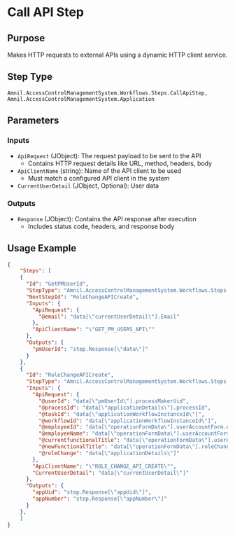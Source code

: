 # Call API Step

## Purpose
Makes HTTP requests to external APIs using a dynamic HTTP client service.

## Step Type
```
Amnil.AccessControlManagementSystem.Workflows.Steps.CallApiStep, Amnil.AccessControlManagementSystem.Application
```

## Parameters

### Inputs
- `ApiRequest` (JObject): The request payload to be sent to the API
  - Contains HTTP request details like URL, method, headers, body
- `ApiClientName` (string): Name of the API client to be used
  - Must match a configured API client in the system
- `CurrentUserDetail` (JObject, Optional): User data

### Outputs
- `Response` (JObject): Contains the API response after execution
  - Includes status code, headers, and response body

## Usage Example

```json
{
    "Steps": [
    {
      "Id": "GetPMUserId",
      "StepType": "Amnil.AccessControlManagementSystem.Workflows.Steps.CallApiStep, Amnil.AccessControlManagementSystem.Application",
      "NextStepId": "RoleChangeAPICreate",
      "Inputs": {
        "ApiRequest": {
          "@email": "data[\"currentUserDetail\"].Email"
        },
        "ApiClientName": "\"GET_PM_USERS_API\""
      },
      "Outputs": {
        "pmUserId": "step.Response[\"data\"]"
      }
    },
    {
      "Id": "RoleChangeAPICreate",
      "StepType": "Amnil.AccessControlManagementSystem.Workflows.Steps.CallApiStep, Amnil.AccessControlManagementSystem.Application",
      "Inputs": {
        "ApiRequest": {
          "@userId": "data[\"pmUserId\"].processMakerUid",
          "@processId": "data[\"applicationDetails\"].processId",
          "@taskId": "data[\"applicationWorkflowInstanceId\"]",
          "@workflowId": "data[\"applicationWorkflowInstanceId\"]",
          "@employeeId": "data[\"operationFormData\"].userAccountForm.userAccountDetails.employeeId",
          "@employeeName": "data[\"operationFormData\"].userAccountForm.userAccountDetails.userAccountName",
          "@currentfunctionalTitle": "data[\"operationFormData\"].userAccountForm.userAccountDetails.currentfunctionalTitle",
          "@newFunctionalTitle": "data[\"operationFormData\"].roleChangeOperationForm.newfunctionalTitle",
          "@roleChange": "data[\"applicationDetails\"]"
        },
        "ApiClientName": "\"ROLE_CHANGE_API_CREATE\"",
        "CurrentUserDetail": "data[\"currentUserDetail\"]"
      },
      "Outputs": {
        "appUid": "step.Response[\"appUid\"]",
        "appNumber": "step.Response[\"appNumber\"]"
      }
    },
    ]
}
```